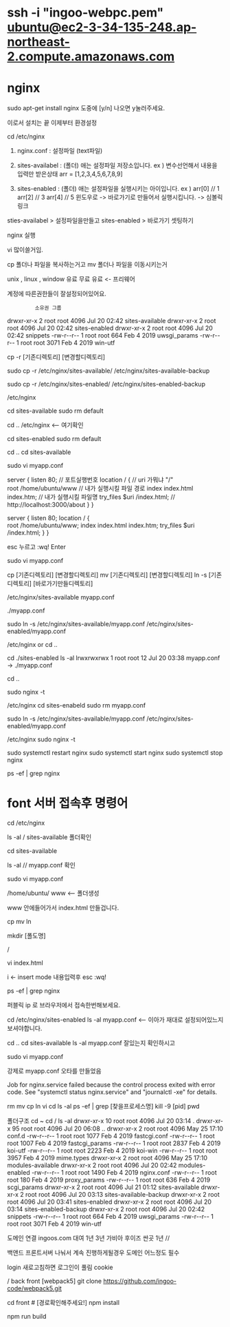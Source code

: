 # ssh -i "ingoo-webpc.pem" ubuntu@ec2-3-34-135-248.ap-northeast-2.compute.amazonaws.com

# nginx 

sudo apt-get install nginx
도중에 [y/n] 나오면 y눌러주세요.

이로서 설치는 끝
이제부터 환경설정

cd /etc/nginx

1. nginx.conf : 설정파일 (text파일)
2. sites-availabel : (폴더) 애는 설정파일 저장소입니다.
    ex ) 변수선언해서 내용을 입력만 받은상태 arr = [1,2,3,4,5,6,7,8,9]

3. sites-enabled : (폴더) 애는 설정파일을 실행시키는 아이입니다.
    ex ) arr[0] // 1 
         arr[2] // 3 
         arr[4] // 5 
  윈도우로 -> 바로가기로 만들어서 실행시킵니다. -> 심볼릭 링크 

  sties-availabel > 설정파일을만들고
  sites-enabled > 바로가기 셋팅하기

  nginx 실행 

  vi 많이쓸거임. 

  cp 폴더나 파일을 복사하는거고
  mv 폴더나 파일을 이동시키는거 

  unix , linux , window 
  유료    무료     유료
     <- 프리웨어
          
계정에 따른권한들이 잘설정되어있어요.

             소유권 그룹 
drwxr-xr-x  2 root root 4096 Jul 20 02:42 sites-available
drwxr-xr-x  2 root root 4096 Jul 20 02:42 sites-enabled
drwxr-xr-x  2 root root 4096 Jul 20 02:42 snippets
-rw-r--r--  1 root root  664 Feb  4  2019 uwsgi_params
-rw-r--r--  1 root root 3071 Feb  4  2019 win-utf

cp -r [기존디렉토리] [변경할디렉토리]

sudo cp -r /etc/nginx/sites-available/ /etc/nginx/sites-available-backup

sudo cp -r /etc/nginx/sites-enabled/ /etc/nginx/sites-enabled-backup
  
/etc/nginx 

cd sites-available
sudo rm default

cd ..
/etc/nginx  <-- 여기확인

cd sites-enabled
sudo rm default

cd ..
cd sites-available

sudo vi myapp.conf


server {
    listen 80; // 포트실행번호
    location / {  // uri 가뭐냐 "/"  
        root /home/ubuntu/www // 내가 실행시킬 파일 경로 
        index index.html index.htm; // 내가 실행시킬 파일명
        try_files $uri /index.html; // http://localhost:3000/about
    }
}

server {
    listen 80; 
    location / {  
        root /home/ubuntu/www;
        index index.html index.htm; 
        try_files $uri /index.html; 
    }
}

esc 누르고 :wq! Enter

sudo vi myapp.conf

cp [기존디렉토리] [변경할디렉토리]
mv [기존디렉토리] [변경할디렉토리]
ln -s [기존디렉토리] [바로가기만들디렉토리]

/etc/nginx/sites-available
myapp.conf

./myapp.conf

sudo ln -s /etc/nginx/sites-available/myapp.conf /etc/nginx/sites-enabled/myapp.conf

/etc/nginx  or cd ..

cd ./sites-enabled 
ls -al
lrwxrwxrwx  1 root root   12 Jul 20 03:38 myapp.conf -> ./myapp.conf

cd ..

sudo nginx -t

/etc/nginx 
cd sites-enabeld
sudo rm myapp.conf

sudo ln -s /etc/nginx/sites-available/myapp.conf /etc/nginx/sites-enabled/myapp.conf

/etc/nginx
sudo nginx -t

sudo systemctl restart nginx
sudo systemctl start nginx
sudo systemctl stop nginx

ps -ef | grep nginx 

# font 서버 접속후 명령어 

cd /etc/nginx

ls -al / sites-available 폴더확인 

cd sites-available 

ls -al  // myapp.conf 확인

sudo vi myapp.conf

/home/ubuntu/ www <-- 폴더생성 

www 안에들어가서 index.html 만들겁니다.

cp
mv
ln

mkdir [폴도명]

/

vi index.html

i <- insert mode 
내용입력후
esc
:wq!


ps -ef | grep nginx

퍼블릭 ip 로 브라우저에서 접속한번해보세요.


cd /etc/nginx/sites-enabled 
ls -al 
myapp.conf <-- 이아가 재대로 설정되어있느지 보셔야합니다.

cd ..
cd sites-available
ls -al 
myapp.conf 잘있는지 확인하시고

sudo vi myapp.conf

강제로 myapp.conf 오타를 만들었음

Job for nginx.service failed because the control process exited with error code.
See "systemctl status nginx.service" and "journalctl -xe" for details.

rm
mv
cp
ln
vi
cd
ls -al
ps -ef | grep [찾을프로세스명]
kill -9 [pid]
pwd 

폴더구조
cd ~
cd /
ls -al
drwxr-xr-x 10 root root 4096 Jul 20 03:14 .
drwxr-xr-x 95 root root 4096 Jul 20 06:08 ..
drwxr-xr-x  2 root root 4096 May 25 17:10 conf.d
-rw-r--r--  1 root root 1077 Feb  4  2019 fastcgi.conf
-rw-r--r--  1 root root 1007 Feb  4  2019 fastcgi_params
-rw-r--r--  1 root root 2837 Feb  4  2019 koi-utf
-rw-r--r--  1 root root 2223 Feb  4  2019 koi-win
-rw-r--r--  1 root root 3957 Feb  4  2019 mime.types
drwxr-xr-x  2 root root 4096 May 25 17:10 modules-available
drwxr-xr-x  2 root root 4096 Jul 20 02:42 modules-enabled
-rw-r--r--  1 root root 1490 Feb  4  2019 nginx.conf
-rw-r--r--  1 root root  180 Feb  4  2019 proxy_params
-rw-r--r--  1 root root  636 Feb  4  2019 scgi_params
drwxr-xr-x  2 root root 4096 Jul 21 01:12 sites-available
drwxr-xr-x  2 root root 4096 Jul 20 03:13 sites-available-backup
drwxr-xr-x  2 root root 4096 Jul 20 03:41 sites-enabled
drwxr-xr-x  2 root root 4096 Jul 20 03:14 sites-enabled-backup
drwxr-xr-x  2 root root 4096 Jul 20 02:42 snippets
-rw-r--r--  1 root root  664 Feb  4  2019 uwsgi_params
-rw-r--r--  1 root root 3071 Feb  4  2019 win-utf


도메인 연결
ingoos.com 대여 1년 3년
가비아
후이즈 
싼곳 1년 //


백앤드 프론트서버 나눠서 계속 진행하게될경우 
도메인 어느정도 필수 

login 새로고침하면 로그인이 풀림 cookie 


/
back
front
[webpack5] git clone https://github.com/ingoo-code/webpack5.git


cd front # [경로확인해주세요!]
npm install



npm run build